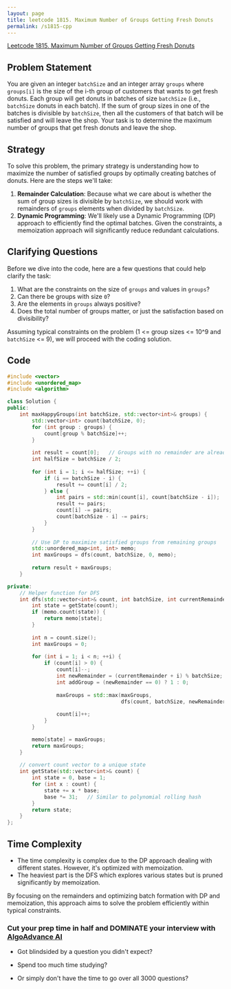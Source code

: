 ```yaml
---
layout: page
title: leetcode 1815. Maximum Number of Groups Getting Fresh Donuts
permalink: /s1815-cpp
---
```

[Leetcode 1815. Maximum Number of Groups Getting Fresh Donuts](https://algoadvance.github.io/algoadvance/l1815)
## Problem Statement
You are given an integer `batchSize` and an integer array `groups` where `groups[i]` is the size of the i-th group of customers that wants to get fresh donuts. Each group will get donuts in batches of size `batchSize` (i.e., `batchSize` donuts in each batch).
If the sum of group sizes in one of the batches is divisible by `batchSize`, then all the customers of that batch will be satisfied and will leave the shop.
Your task is to determine the maximum number of groups that get fresh donuts and leave the shop.

## Strategy
To solve this problem, the primary strategy is understanding how to maximize the number of satisfied groups by optimally creating batches of donuts. Here are the steps we'll take:

1. **Remainder Calculation**: Because what we care about is whether the sum of group sizes is divisible by `batchSize`, we should work with remainders of `groups` elements when divided by `batchSize`.
2. **Dynamic Programming**: We'll likely use a Dynamic Programming (DP) approach to efficiently find the optimal batches. Given the constraints, a memoization approach will significantly reduce redundant calculations.

## Clarifying Questions
Before we dive into the code, here are a few questions that could help clarify the task:
1. What are the constraints on the size of `groups` and values in `groups`?
2. Can there be groups with size `0`?
3. Are the elements in `groups` always positive?
4. Does the total number of groups matter, or just the satisfaction based on divisibility?

Assuming typical constraints on the problem (1 <= group sizes <= 10^9 and `batchSize` <= 9), we will proceed with the coding solution.

## Code
```cpp
#include <vector>
#include <unordered_map>
#include <algorithm>

class Solution {
public:
    int maxHappyGroups(int batchSize, std::vector<int>& groups) {
        std::vector<int> count(batchSize, 0);
        for (int group : groups) {
            count[group % batchSize]++;
        }
        
        int result = count[0];   // Groups with no remainder are already satisfied
        int halfSize = batchSize / 2;
        
        for (int i = 1; i <= halfSize; ++i) {
            if (i == batchSize - i) {
                result += count[i] / 2;
            } else {
                int pairs = std::min(count[i], count[batchSize - i]);
                result += pairs;
                count[i] -= pairs;
                count[batchSize - i] -= pairs;
            }
        }
        
        // Use DP to maximize satisfied groups from remaining groups
        std::unordered_map<int, int> memo;
        int maxGroups = dfs(count, batchSize, 0, memo);
        
        return result + maxGroups;
    }

private:
    // Helper function for DFS
    int dfs(std::vector<int>& count, int batchSize, int currentRemainder, std::unordered_map<int, int>& memo) {
        int state = getState(count);
        if (memo.count(state)) {
            return memo[state];
        }
        
        int n = count.size();
        int maxGroups = 0;
        
        for (int i = 1; i < n; ++i) {
            if (count[i] > 0) {
                count[i]--;
                int newRemainder = (currentRemainder + i) % batchSize;
                int addGroup = (newRemainder == 0) ? 1 : 0;
                
                maxGroups = std::max(maxGroups, 
                                     dfs(count, batchSize, newRemainder, memo) + addGroup);
                
                count[i]++;
            }
        }

        memo[state] = maxGroups;
        return maxGroups;
    }
    
    // convert count vector to a unique state
    int getState(std::vector<int>& count) {
        int state = 0, base = 1;
        for (int x : count) {
            state += x * base;
            base *= 31;   // Similar to polynomial rolling hash
        }
        return state;
    }
};
```

## Time Complexity
- The time complexity is complex due to the DP approach dealing with different states. However, it's optimized with memoization.
- The heaviest part is the DFS which explores various states but is pruned significantly by memoization.

By focusing on the remainders and optimizing batch formation with DP and memoization, this approach aims to solve the problem efficiently within typical constraints.


### Cut your prep time in half and DOMINATE your interview with [AlgoAdvance AI](https://algoAdvance.com)

- Got blindsided by a question you didn't expect?

- Spend too much time studying?

- Or simply don't have the time to go over all 3000 questions?

